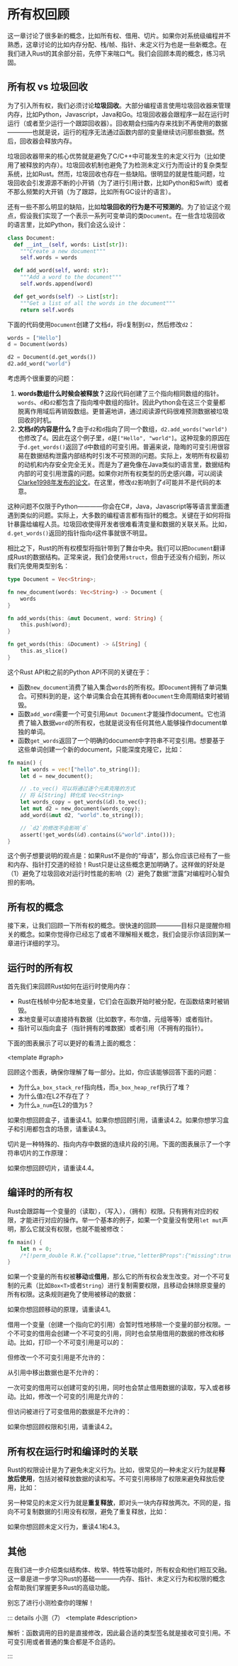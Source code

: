 <script setup>
import { Wrapper, MemoryGraph } from "../../components/memory-graph";
import ShikiCode from "../../components/code/ShikiCode.vue";
import { R, W, O } from "../../components/letter"
import { lr } from "../../utils/renderer"
import {
  QuizProvider,
  Quiz,
  Radio,
  Checkbox,
  Option
} from "../../components/quiz"

</script>

# 所有权回顾

这一章讨论了很多新的概念，比如所有权、借用、切片。如果你对系统级编程并不熟悉，这章讨论的比如内存分配、栈/帧、指针、未定义行为也是一些新概念。在我们进入Rust的其余部分前，先停下来喘口气。我们会回顾本周的概念，练习巩固。

## 所有权 vs 垃圾回收

为了引入所有权，我们必须讨论**垃圾回收**。大部分编程语言使用垃圾回收器来管理内存，比如Python，Javascript，Java和Go。垃圾回收器会跟程序一起在运行时运行（或者至少运行一个跟踪回收器）。回收期会扫描内存来找到不再使用的数据————也就是说，运行的程序无法通过函数内部的变量继续访问那些数据。然后，回收器会释放内存。

垃圾回收器带来的核心优势就是避免了C/C++中可能发生的未定义行为（比如使用了被释放的内存）。垃圾回收机制也避免了为检测未定义行为而设计的复杂类型系统，比如Rust。然而，垃圾回收也存在一些缺陷。很明显的就是性能问题，垃圾回收会引发源源不断的小开销（为了进行引用计数，比如Python和Swift）或者不那么频繁的大开销（为了跟踪，比如所有GC设计的语言）。

还有一些不那么明显的缺陷，比如**垃圾回收的行为是不可预测的**。为了验证这个观点，假设我们实现了一个表示一系列可变单词的类`Document`。在一些含垃圾回收的语言里，比如Python，我们会这么设计：

```python
class Document:
  def __int__(self, words: List[str]):
    """Create a new document"""
    self.words = words

  def add_word(self, word: str):
    """Add a word to the document"""
    self.words.append(word)

  def get_words(self) -> List[str]:
    """Get a list of all the words in the document"""
    return self.words
```

下面的代码使用`Document`创建了文档`d`，将`d`复制到`d2`，然后修改`d2`：

```python
words = ["Hello"]
d = Document(words)

d2 = Document(d.get_words())
d2.add_word("world")
```

考虑两个很重要的问题：

1. <strong>words数组什么时候会被释放？</strong>这段代码创建了三个指向相同数组的指针。`words`、`d`和`d2`都包含了指向堆中数组的指针。因此Python会在这三个变量都脱离作用域后再销毁数组。更普遍地讲，通过阅读源代码很难预测数据被垃圾回收的时机。
2. <strong>文档`d`的内容是什么？</strong>由于`d2`和`d`指向了同一个数组，`d2.add_words("world")`也修改了`d`。因此在这个例子里，`d`是`["Hello", "world"]`。这种现象的原因在于`d.get_words()`返回了`d`中数组的可变引用。普遍来说，隐晦的可变引用很容易在数据结构泄露内部结构时引发不可预测的问题。<Thinking>实际上，发明所有权最初的动机和内存安全完全无关。而是为了避免像在Java类似的语言里，数据结构内部的可变引用泄露的问题。如果你对所有权类型的历史感兴趣，可以阅读[Clarke1998年发布的论文](https://dl.acm.org/doi/abs/10.1145/286936.286947)</Thinking>。在这里，修改`d2`影响到了`d`可能并不是代码的本意。

这种问题不仅限于Python————你会在C#，Java，Javascript等等语言里面遭遇到类似的问题。实际上，大多数的编程语言都有指针的概念。关键在于如何将指针暴露给编程人员。垃圾回收使得开发者很难看清变量和数据的关联关系。比如，`d.get_words()`返回的指针指向`d`这件事就很不明显。

相比之下，Rust的所有权模型将指针带到了舞台中央。我们可以把`Document`翻译成Rust的数据结构。正常来说，我们会使用`struct`，但由于还没有介绍到，所以我们先使用类型别名：

```rust
type Document = Vec<String>;

fn new_document(words: Vec<String>) -> Document {
    words
}

fn add_words(this: &mut Document, word: String) {
    this.push(word);
}

fn get_words(this: &Document) -> &[String] {
    this.as_slice()
}
```

这个Rust API和之前的Python API不同的关键在于：
- 函数`new_document`消费了输入集合`words`的所有权。即`Document`拥有了单词集合。可预料到的是，这个单词集合会在其拥有者`Document`生命周期结束时被销毁。
- 函数`add_word`需要一个可变引用`&mut Document`才能操作document。它也消费了输入数据`word`的所有权，也就是说没有任何其他人能够操作document单独的单词。
- 函数`get_words`返回了一个明确的document中字符串不可变引用。想要基于这些单词创建一个新的document，只能深度克隆它，比如：

```rust
fn main() {
    let words = vec!["hello".to_string()];
    let d = new_document();

    // .to_vec() 可以将通过逐个元素克隆的方式
    // 将 &[String] 转化成 Vec<String>
    let words_copy = get_words(&d).to_vec();
    let mut d2 = new_document(words_copy);
    add_word(&mut d2, "world".to_string());

    // `d2`的修改不会影响`d`
    assert(!get_words(&d).contains(&"world".into()));
}
```

这个例子想要说明的观点是：如果Rust不是你的“母语”，那么你应该已经有了一些和内存、指针打交道的经验！Rust只是让这些概念更加明确了。这样做的好处是（1）避免了垃圾回收对运行时性能的影响（2）避免了数据“泄露”对编程时心智负担的影响。

## 所有权的概念

接下来，让我们回顾一下所有权的概念。很快速的回顾————目标只是提醒你相关的概念。如果你觉得你已经忘了或者不理解相关概念，我们会提示你该回到某一章进行详细的学习。

## 运行时的所有权

首先我们来回顾Rust如何在运行时使用内存：

- Rust在栈帧中分配本地变量，它们会在函数开始时被分配，在函数结束时被销毁。
- 本地变量可以直接持有数据（比如数字，布尔值，元组等等）或者指针。
- 指针可以指向盒子（指针拥有的堆数据）或者引用（不拥有的指针）。

下面的图表展示了可以更好的看清上面的概念：

<Wrapper>
<template #code>

```rust
fn main() {
    let mut a_num = 0;
    inner(&mut a_num); /*[!flag L2]*/
}

fn inner(x: &mut i32) {
    let another_num = 1;
    let a_stack_ref = &another_num;

    let a_box = Box::new(2);
    let a_box_stack_ref = &a_box;
    let a_box_heap_ref = &*a_box; /*[!flag L1]*/
}
```

</template>

<template #graph>
<div class="flex flex-col gap-16">
<MemoryGraph
  title="L1"
  :memory="{
    stack: [
      {
        name: 'main',
        body: [{ key: 'a_num', value: 0 }]
      },
      {
        name: 'inner',
        body: [
          { key: 'x', point2: 'main.a_num' },
          { key: 'another_num', point2: '1' },
          { key: 'a_stack_ref', point2: 'inner.another_num' },
          { key: 'a_box', point2: 0 },
          { key: 'a_box_stack_ref', point2: 'inner.a_box' },
          { key: 'a_box_heap_ref', point2: 0 },
        ]
      }
    ],
    heap: [{ id: 0, value: 2 }]
  }"
/>

<MemoryGraph
  title="L2"
  :memory="{
    stack: [
      { name: 'main', body: [
        { key: 'a_num', value: 5 }
      ] }
    ]
  }"
/>
</div>
</template>
</Wrapper>

回顾这个图表，确保你理解了每一部分。比如，你应该能够回答下面的问题：

- 为什么`a_box_stack_ref`指向栈，而`a_box_heap_ref`执行了堆？
- 为什么值`2`在L2不存在了？
- 为什么`a_num`在L2的值为`5`？

如果你想回顾盒子，请重读4.1。如果你想回顾引用，请重读4.2。如果你想学习盒子和引用都包含的场景，请重读4.3。

切片是一种特殊的、指向内存中数据的连续片段的引用。下面的图表展示了一个字符串切片的工作原理：

<Wrapper>
<template #code>

```rust
fn main() {
    let s = String:;from("abcdefg");
    let s_slice = &s[2..5]; /*[!flag L1]*/
}
```

</template>
<template #graph>
<MemoryGraph
  title="L1"
  :memory="{
    stack: [{ name: 'main', body: [
      { key: 's', point2: 0, },
      {
        key: 's_slice',
        point2: '0.2-5',
        modifier: { Q: ([a,b,c,d], pkg) => [a,b,pkg.pointerEndLeft * 0.7,d] },
       }
    ] }],
    heap: [{ id: 0, value: ['a','b','c','d','e','f','g'] }]
  }"
/>
</template>
</Wrapper>

如果你想回顾切片，请重读4.4。

## 编译时的所有权

Rust会跟踪每一个变量的<R />（读取），<W />（写入），<O />（拥有）权限。只有拥有对应的权限，才能进行对应的操作。举一个基本的例子，如果一个变量没有使用`let mut`声明，那么它就没有<W />权限，也就不能被修改：

<ShikiCode
  :inserter="({ after, line }) => {
    if(!after) {
      switch(line) {
        case 1: return lr({
          perms: [
            { var: 'n', operation: 'g', P: ['p', 'e', 'p'] }
          ]
        })
      }
    }
  }"
  :init-code='() => ({ lang: "rust", code: `fn main() {
    let n = 0;
    /*[!perm_double R.W.{"collapse":true,"letterBProps":{"missing":true}}]*/n += 1;
}` })'
/>

```rust
fn main() {
    let n = 0;
    /*[!perm_double R.W.{"collapse":true,"letterBProps":{"missing":true}}]*/n += 1;
}
```

如果一个变量的所有权被**移动**或**借用**，那么它的所有权会发生改变。对一个不可复制的元素（比如`Box<T>`或者`String`）进行复制需要<R /><O />权限，且移动会抹除原变量的所有权限。这条规则避免了使用被移动的数据：

<ShikiCode
  :inserter="({ after, line }) => {
    if(!after) {
      switch(line) {
        case 1: return lr({
          perms: [
            { var: 's', operation: 'g', P: ['p', 'e', 'p'] }
          ]
        })
        case 2: return lr({
          perms: [
            { var: 's', operation: 'e', P: ['s', 'e', 's'] }
          ]
        })
      }
    }
  }"
  :init-code='() => ({ lang: "rust", code: `fn main() {
    let s = String::from("Hello world");
    consume_a_string(/*[!perm_double R.O.{"collapse":true}]*/s);
    println!("{}", /*[!perm R.{"collapse":true,"missing":true}]*/s); // \`s\` 已经被移动，无法读取
}
fn consume_a_string(_s: String) {
    // 字符串被我吃了
}` })'
/>

如果你想回顾移动的原理，请重读4.1。

借用一个变量（创建一个指向它的引用）会暂时性地移除一个变量的部分权限。一个不可变的借用会创建一个不可变的引用，同时也会禁用借用的数据的修改和移动。比如，打印一个不可变引用是可以的：

<ShikiCode
  :inserter="({ after, line }) => {
    if(!after) {
      switch(line) {
        case 0: return lr({
          perms: [{ var: 's', operation: 'g', P: 'p' }]
        })
        case 1: return lr({
          perms: [
            { var: 's', operation: 'b', P: [null, 's', 's'] },
            { var: 's_ref', operation: 'g', P: ['p', 'e', 'p'] },
            { var: '*s_ref', operation: 'g', P: ['p', 'e', 'e'] },
          ]
        })
        case 2: return lr({
          perms: [
            { var: 's', operation: 'r', P: [null, 'p', 'p'] },
            { var: 's_ref', operation: 'l', P: ['s', 'e', 's'] },
            { var: '*s_ref', operation: 'l', P: ['s', 'e', 'e'] },
          ]
        })
        case 3: return lr({
          perms: [{ var: 's', operation: 'l', P: 's' }]
        })
      }
    }
  }"
  :init-code='() => ({ lang: "rust", code: `let mut s = String::from("Hello");
let s_ref = &/*[!perm R.{"collapse":true}]*/s;
println!("{}", /*[!perm R.{"collapse":true}]*/s_ref);
println!("{}", /*[!perm R.{"collapse":true}]*/s)` })'
/>

但修改一个不可变引用是不允许的：

<ShikiCode
  :inserter="({ after, line }) => {
    if(!after) {
      switch(line) {
        case 0: return lr({
          defaultCollapse: true,
          perms: [
            { var: 's', operation: 'g', P: ['p', 'e', 'p'] }
          ]
        })
        case 1: return lr({
          perms: [
            { var: '*s_ref', operation: 'g', P: ['p', 'e', 'e'], collapse: true },
            { var: 's', operation: 'b', P: [null, 's', 's'] },
            { var: 's_ref', operation: 'g', P: ['p', 'e', 'p'] }
          ]
        })
      }
    }
  }"
  :init-code='() => ({ lang: "rust", code: `let mut s = String::from("Hello");
let s_ref = &/*[!perm R.{"collapse":true}]*/s;
s_ref/*[!perm_double R.W.{"collapse":true,"letterBProps":{"missing":true}}]*/.push_str(" world");
println!("{s}")` })'
/>

从引用中移出数据也是不允许的：

<ShikiCode
  :inserter="({ after, line }) => {
    if(!after) {
      switch(line) {
        case 0: return lr({
          defaultCollapse: true,
          perms: [
            { var: 's', operation: 'g', P: ['p', 'e', 'p'] }
          ]
        })
        case 1: return lr({
          perms: [
            { var: '*s_ref', operation: 'g', P: ['p', 'e', 'e'], collapse: true },
            { var: 's', operation: 'b', P: [null, 's', 's'] },
            { var: 's_ref', operation: 'g', P: ['p', 'e', 'p'] }
          ]
        })
      }
    }
  }"
  :init-code='() => ({ lang: "rust", code: `let mut s = String::from("Hello");
let s_ref = &/*[!perm R.{"collapse":true}]*/s;
let s2 = /*[!perm_double R.O.{"collapse":true,"letterBProps":{"missing":true}}]*/*s_ref;
println!("{s}")` })'
/>

一次可变的借用可以创建可变的引用，同时也会禁止借用数据的读取，写入或者移动。比如，修改一个可变的引用是允许的：

<ShikiCode
  :inserter="({ after, line }) => {
    if(!after) {
      switch(line) {
        case 0: return lr({
          perms: [
            { var: 's', operation: 'g', P: ['p', 'e', 'p'] }
          ]
        })
        case 1: return lr({
          perms: [
            { var: 's', operation: 'b', P: 's' },
            { var: 's_ref', operation: 'g', P: ['p', 'e', 'p'] },
            { var: '*s_ref', operation: 'g', P: ['p', 'p', 'e'] }
          ]
        })
        case 2: return lr({
          perms: [
            { var: 's', operation: 'r', P: 'p' },
            { var: 's_ref', operation: 'l', P: ['s', 'e', 's'] },
            { var: '*s_ref', operation: 'l', P: ['s', 's', 'e'] }
          ]
        })
        case 3: return lr({
          perms: [
            { var: 's', operation: 'l', P: 's' }
          ]
        })
      }
    }
  }"
  :init-code='() => ({ lang: "rust", code: `let mut s = String::from("Hello");
let s_ref = &mut /*[!perm_double R.W.{"collapse":true}]*/s;
s_ref/*[!perm_double R.W.{"collapse":true}]*/.push_str(" world");
println!("{}", /*[!perm R.{"collapse":true}]*/s)` })'
/>

但访问被进行了可变借用的数据是不允许的：

<ShikiCode
  :inserter="({ after, line }) => {
    if(!after) {
      switch(line) {
        case 0: return lr({
          defaultCollapse: true,
          perms: [
            { var: 's', operation: 'g', P: 'p' }
          ]
        })
        case 1: return lr({
          perms: [
            { var: 's', operation: 'b', P: 's', collapse: true },
            { var: 's_ref', operation: 'g', P: ['p', 'e', 'p'] },
            { var: '*s_ref', operation: 'g', P: ['p', 'p', 'e'] },
          ]
        })
      }
    }
  }"
  :init-code='() => ({ lang: "rust", code: `let mut s = String::from("Hello");
let s_ref = &mut /*[!perm_double R.W.{"collapse":true}]*/s;
println!("{}", /*[!perm R.{"collapse":true,"missing":true}]*/s);
s_ref.push_str(" world");` })'
/>

如果你想回顾权限和引用，请重读4.2。

## 所有权在运行时和编译时的关联

Rust的权限设计是为了避免未定义行为。比如，很常见的一种未定义行为就是**释放后使用**，包括对被释放数据的读和写。不可变引用移除了<W />权限来避免释放后使用，比如：

<Wrapper>
<template #code>

```rust
let mut v = vec![1, 2, 3];
let n = &v[0]; /*[!flag L1]*/
v.push(4); /*[!flag L2]*/
println!("{n}"); /*[!flag_error L3]*/
```

</template>
<template #graph>
<div class="flex flex-col gap-16">
<MemoryGraph
  title="L1"
  :memory="{
    stack: [{ name: 'main', body: [
      { key: 'v', point2: 0 },
      { key: 'n', point2: 0 },
    ] }],
    heap: [{ id: 0, value: [1,2,3] }]
  }"
/>

<MemoryGraph
  title="L2"
  :memory="{
    stack: [{ name: 'main', body: [
      { key: 'v', point2: 0 },
      { key: 'n', point2: 'null' },
    ] }],
    heap: [{ id: 0, value: [1,2,3,4] }]
  }"
/>

<MemoryGraph
  title="L3"
  error-message="未定义行为：指针在其指向的对象被释放后被使用"
  :memory="{
    stack: [{ name: 'main', body: [
      { key: 'v', point2: 0 },
      { key: 'n', point2: 'null_error' },
    ] }],
    heap: [{ id: 0, value: [1,2,3,4] }]
  }"
/>
</div>
</template>
</Wrapper>

另一种常见的未定义行为就是**重复释放**，即对头一块内存释放两次。不同的是，指向不可复制数据的引用没有<O />权限，避免了重复释放，比如：

<Wrapper>
<template #code>

```rust
let v = vec![1, 2, 3];
let v_ref: &Vec<i32> = &v;
let v2 = *v_ref; /*[!flag L1]*/
drop(v2); /*[!flag L2]*/
drop(v); /*[!flag_error L3]*/
```

</template>
<template #graph>
<div class="flex flex-col gap-16">
<MemoryGraph
  title="L1"
  :memory="{
    stack: [{ name: 'main', body: [
      { key: 'v', point2: 0 },
      { key: 'v_ref', point2: 'main.v' },
      { key: 'v2', point2: 0 },
    ] }],
    heap: [{ id: 0, value: [1,2,3] }]
  }"
/>

<MemoryGraph
  title="L2"
  :memory="{
    stack: [{ name: 'main', body: [
      { key: 'v', point2: 'null' },
      { key: 'v_ref', point2: 'main.v' },
      { key: 'v2', point2: 'null', moved: true },
    ] }],
  }"
/>

<MemoryGraph
  title="L3"
  error-message="未定义行为：指针在其指向的对象被释放后被使用"
  :memory="{
    stack: [{ name: 'main', body: [
      { key: 'v', point2: 'null_error', moved: true },
      { key: 'v_ref', point2: 'main.v' },
      { key: 'v2', point2: 'null_error', moved: true },
    ] }],
  }"
/>
</div>
</template>
</Wrapper>

如果你想回顾未定义行为，重读4.1和4.3。

## 其他

在我们进一步介绍类似结构体、枚举、特性等功能时，所有权会和他们相互交融。这一章是进一步学习Rust的基础————内存、指针、未定义行为和权限的概念会帮助我们掌握更多Rust的高级功能。

别忘了进行小测检查你的理解！

::: details 小测（7）
<QuizProvider>
<Quiz>
<template #description>

解析：函数调用的目的是直接修改，因此最合适的类型签名就是接收可变引用。不可变引用或者普通的集合都是不合适的。

</template>
<template #quiz>

如果你想实现下面的函数：

将输入的浮点数集合中所有的浮点数进行四舍五入并直接修改

下面哪一个函数签名和这个功能最贴切？

<Radio>
<Option>

```rust
fn round_all(v: &Vec<f32>) -> Vec<f32>;
```

</Option>
<Option>

```rust
fn round_all(v: Vec<f32>);
```

</Option>
<Option>

```rust
fn round_all(v: &Vec<f32>);
```

</Option>
<Option answer>

```rust
fn round_all(v: &mut Vec<f32>);
```

</Option>
</Radio>

</template>
</Quiz>

<Quiz>
<template #description>

解析：对于`haystack`，切片类型`&[String]`相比`&Vec<String>`可以接收更多类型的输入，所以它是更好的选择。对于`needle`，目标的子串不一定占用了堆分配的空间，所以`&str`比`String`更好。对于返回值，`Vec<String>`要求克隆输入的字符串，因此它是不合适的。`&[String]`也是不合适的，因为它只能返回连续的内容。`Vec<&String>`是最好的选择，因为它只需要分配指针空间，不需要分配字符串本身的空间。

</template>
<template #quiz>

如果你想实现下面的函数：

函数接收一个字符串集合和一个子串，返回集合中所有包含这个子串的字符串

下面哪一个函数签名和这个功能最贴切？

<Radio>
<Option>

```rust
fn find_contains(haystack: &Vec<String>, needle: &str) -> &[String];
```

</Option>
<Option>

```rust
fn find_contains(haystack: &[String], needle: &str) -> Vec<String>;
```

</Option>
<Option answer>

```rust
fn find_contains(haystack: &[String], needle: &str) -> Vec<&String>;
```

</Option>
<Option>

```rust
fn find_contains(haystack: &Vec<String>, needle: String) -> Vec<String>;
```

</Option>
</Radio>

</template>
</Quiz>

<Quiz>
<template #description>

解析：就像在4.3中的讨论过的一样，函数`split_at_mut`是使用了`unsafe`功能实现的。这个功能并没有完全禁用借用检查器，而是允许使用特定的不安全功能，比如裸指针。

</template>
<template #quiz>

通常Rust不允许同一个数组存在多个可变访问，即使他们毫不相干。比如，下面的程序无法编译：

```rust
fn main() {
    let mut v = vec![0, 1, 2, 3];
    let (r0, r1) = (&mut v[0..2], &mut v[2..4]);
    r0[0] += 1;
    r1[0] += 1;
}
```

然而，Rust标准库中的`slice::split_at_mut`却能实现这个功能：

```rust
fn main() {
    let mut v = vec![0, 1, 2, 3];
    let (r0, r1) = v.split_at_mut(2);
    r0[0] += 1;
    r1[0] += 1;
}
```

哪一个选项最好地描述了`split_at_mut`实现的可能性？

<Radio>
<Option label="split_at_mut是特殊的编译器原语，无法在语言内部实现" />
<Option label="split_at_mut使用了不安全代码，禁用了借用检查器对可变引用安全性的检查" />
<Option label="split_at_mut调用了一个无法被Rust分析的C库" />
<Option label="split_at_mut使用了不安全的代码，通过裸指针避开了借用检查器" answer />
</Radio>
</template>
</Quiz>

<Quiz>
<template #description>

解析：<O />权限代表了一个对象的所有权。而一个对象只能有一个拥有者，因此对于不可复制的类型（比如`String`），引用不能移动所有权是十分重要的。如果两个变量认为它们拥有了同一个字符串，它们都会尝试销毁它，最终引发重复销毁。

</template>
<template #quiz>

现有如下程序：

<ShikiCode
  :inserter="({ after, line }) => {
    if(!after) {
      switch(line) {
        case 0: return lr({
          defaultCollapse: true,
          perms: [
            { var: 's', operation: 'g', P: ['p', 'e', 'p'] }
          ]
        })
        case 1: return lr({
          perms: [
            { var: '*s_ref', operation: 'g', P: ['p', 'e', 'e'], collapse: true },
            { var: 's', operation: 'b', P: ['s', 'e', 's'] },
            { var: 's_ref', operation: 'g', P: ['p', 'e', 'p'] },
          ]
        })
      }
    }
  }"
  :init-code='() => ({ lang: "rust", code: `let s = String::new();
let s_ref = &/*[!perm R.{"collapse":true}]*/s;` })'
/>

哪一个选项最准确地解释了为什么`*s_ref`没有<O />（拥有）权限？

<Radio>
<Option label="所有权意味着可读取，而读取*s_ref会导致使用空指针" />
<Option label="所有权意味着修改，而修改*s_ref会导致使用空指针" />
<Option label="所有权意味着借用，而借用*s_ref会导致重复释放" />
<Option label="所有权意味着移动，而将一个引用移出会导致重复释放" answer />
</Radio>

</template>
</Quiz>

<Quiz>
<template #description>

解析：借用检查器总会拒绝包含了未定义行为的程序，但偶尔也会拒绝不包含未定义行为的程序（即使它们是完全安全的）。从技术的角度来说，借用检查器是一个健全但不完备的分析系统。

</template>
<template #quiz>

现有一系列Rust程序，都不包含`unsafe`的代码。选择以下对这些程序被借用检查器通过/拒绝描述正确的选项：

<Checkbox>
<Option label="借用检查器有时会拒绝不含未定义行为的程序" answer />
<Option label="借用检查器有时会接收包含未定义行为的程序" />
<Option label="借用检查器总会通过不包含未定义行为的程序" />
<Option label="借用检查器总会拒绝包含未定义行为的程序" answer />
</Checkbox>

</template>
</Quiz>

<Quiz>
<template #description>

解析：这段代码会导致重复释放。

</template>
<template #quiz>

下面的函数`extract`被借用检查器拒绝了

```rust
fn extract(b: &Box<i32>) -> i32 {
    let b2: Box<i32> = *b
    *b2
}
```

如果借用检查器没有拒绝这个函数。请判断是否存在输入会让这个函数引发未定义行为：

<Radio>
<Option label="会" answer />
<Option label="不会" />
</Radio>

</template>
</Quiz>

<Quiz>
<template #description>

解析：借用检查器拒绝这段代码的原因是它认为`get_first`和`get_second`会返回元组中任意的引用，所以`fst`和`snd`可能会指向同一份数据。但在这个程序里它们永远是不同的，所以这个函数是安全的。

</template>
<template #quiz>

下面的函数`transfer_string`被借用检查器拒绝了

```rust
fn get_first(strs: &mut (String, String)) -> &mut String {
    &mut strs.0
}

fn get_second(strs: &mut (String, String)) -> &mut String {
    &mut strs.1
}

fn transfer_string(strs: &mut (String, String)) {
    let fst = get_first(strs);
    let snd = get_second(strs);
    fst.push_str(snd);
    snd.clear()
}
```

如果借用检查器没有拒绝这个函数。请判断是否存在输入会让这个函数引发未定义行为：

<Radio>
<Option label="会" />
<Option label="不会" answer />
</Radio>

</template>
</Quiz>
</QuizProvider>
:::
